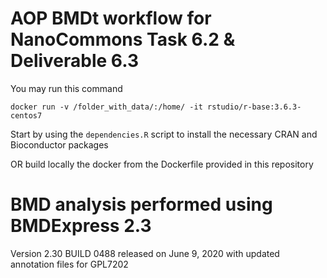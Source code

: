 # AOP BMDt workflow for NanoCommons Task 6.2 & Deliverable 6.3
You may run this command
```console
docker run -v /folder_with_data/:/home/ -it rstudio/r-base:3.6.3-centos7
```
Start by using the `dependencies.R` script to install the necessary CRAN and Bioconductor packages

OR
build locally the docker from the Dockerfile provided in this repository

# BMD analysis performed using BMDExpress 2.3
Version 2.30 BUILD 0488 released on June 9, 2020
with updated annotation files for GPL7202
